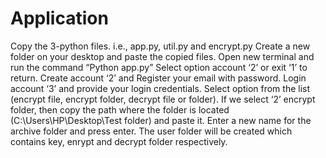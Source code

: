 # Application
Copy the 3-python files. i.e., app.py, util.py and encrypt.py
Create a new folder on your desktop and paste the copied files.
Open new terminal and run the command “Python app.py”
Select option account ‘2’ or exit ‘1’ to return.
Create account ‘2’ and Register your email with password.
Login account ‘3’ and provide your login credentials.
Select option from the list (encrypt file, encrypt folder, decrypt file or folder).
If we select ‘2’ encrypt folder, then copy the path where the folder is located (C:\Users\HP\Desktop\Test folder) and paste it.
Enter a new name for the archive folder and press enter.
The user folder will be created which contains key, enrypt and decrypt folder respectively.
